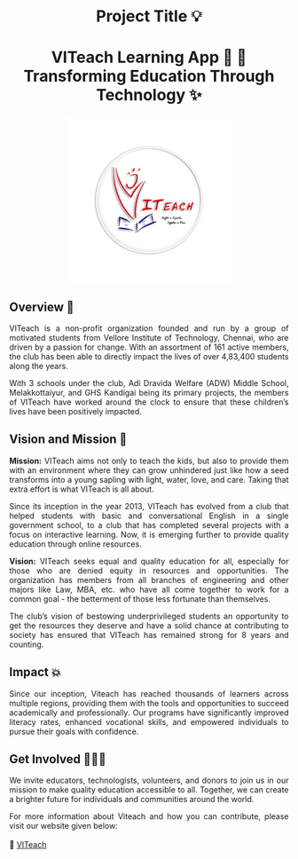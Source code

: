 
# <center> Project Title 💡 </center>

# <div align ="center"> **VITeach Learning App 📖 📱 <br> Transforming Education Through Technology** :sparkles: </div>

<div align ="center">
<img src= "assets/logos/tempLogo.png" width="300"/>
</div>


## Overview 📔

<div align ="justify">
  
VITeach is a non-profit organization founded and run by a group of motivated students from Vellore Institute of Technology, Chennai, who are driven by a passion for change. With an assortment of 161 active members, the club has been able to directly impact the lives of over 4,83,400 students along the years.

With 3 schools under the club, Adi Dravida Welfare (ADW) Middle School, Melakkottaiyur, and GHS Kandigai being its primary projects, the members of VITeach have worked around the clock to ensure that these children’s lives have been positively impacted.

</div>

## Vision and Mission 🎯

<div align ="justify">

**Mission:** VITeach aims not only to teach the kids, but also to provide them with an environment where they can grow unhindered just like how a seed transforms into a young sapling with light, water, love, and care. Taking that extra effort is what VITeach is all about.

Since its inception in the year 2013, VITeach has evolved from a club that helped students with basic and conversational English in a single government school, to a club that has completed several projects with a focus on interactive learning. Now, it is emerging further to provide quality education through online resources.
</div>

<div align ="justify">
  
**Vision:** VITeach seeks equal and quality education for all, especially for those who are denied equity in resources and opportunities. The organization has members from all branches of engineering and other majors like Law, MBA, etc. who have all come together to work for a common goal - the betterment of those less fortunate than themselves.

The club’s vision of bestowing underprivileged students an opportunity to get the resources they deserve and have a solid chance at contributing to society has ensured that VITeach has remained strong for 8 years and counting.

</div>

## Impact 💥

<div align ="justify">
  
Since our inception, Viteach has reached thousands of learners across multiple regions, providing them with the tools and opportunities to succeed academically and professionally. Our programs have significantly improved literacy rates, enhanced vocational skills, and empowered individuals to pursue their goals with confidence.
  
</div>


## Get Involved 🧑‍🤝‍🧑

<div align ="justify">
We invite educators, technologists, volunteers, and donors to join us in our mission to make quality education accessible to all. Together, we can create a brighter future for individuals and communities around the world. <br>

For more information about Viteach and how you can contribute, please visit our website given below: <br> <br>
🔗 [VITeach](https://viteach.org.in/)

</div>


